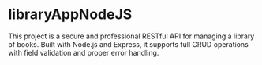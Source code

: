 # libraryAppNodeJS
This project is a secure and professional RESTful API for managing a library of books. Built with Node.js and Express, it supports full CRUD operations with field validation and proper error handling.
